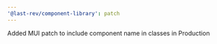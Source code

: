 ```yaml
---
'@last-rev/component-library': patch
---
```


Added MUI patch to include component name in classes in Production
